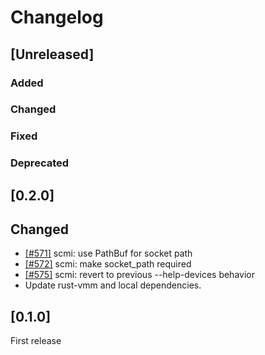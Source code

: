 # Changelog
## [Unreleased]

### Added

### Changed

### Fixed

### Deprecated

## [0.2.0]

## Changed

- [[#571]](https://github.com/rust-vmm/vhost-device/pull/571) scmi: use PathBuf for socket path
- [[#572]](https://github.com/rust-vmm/vhost-device/pull/572) scmi: make socket_path required
- [[#575]](https://github.com/rust-vmm/vhost-device/pull/575) scmi: revert to previous --help-devices behavior
- Update rust-vmm and local dependencies.

## [0.1.0]

First release

